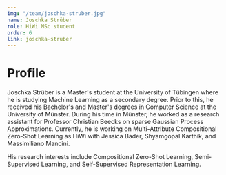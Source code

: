 ```yaml
---
img: "/team/joschka-struber.jpg"
name: Joschka Strüber
role: HiWi MSc student
order: 6
link: joschka-struber
---
```


# Profile
Joschka Strüber is a Master's student at the University of Tübingen where he is studying Machine Learning as a secondary degree. Prior to this, he received his Bachelor's and Master's degrees in Computer Science at the University of Münster. During his time in Münster, he worked as a research assistant for Professor Christian Beecks on sparse Gaussian Process Approximations. Currently, he is working on Multi-Attribute Compositional Zero-Shot Learning as HiWi with Jessica Bader, Shyamgopal Karthik, and Massimiliano Mancini.

His research interests include Compositional Zero-Shot Learning, Semi-Supervised Learning, and Self-Supervised Representation Learning.
